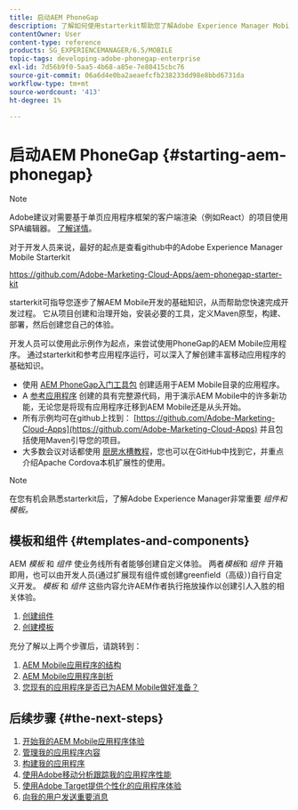 ```yaml
---
title: 启动AEM PhoneGap
description: 了解如何使用starterkit帮助您了解Adobe Experience Manager Mobile开发的基础知识。
contentOwner: User
content-type: reference
products: SG_EXPERIENCEMANAGER/6.5/MOBILE
topic-tags: developing-adobe-phonegap-enterprise
exl-id: 7d56b9f0-5aa5-4b68-a85e-7e80415cbc76
source-git-commit: 06a6d4e0ba2aeaefcfb238233dd98e8bbd6731da
workflow-type: tm+mt
source-wordcount: '413'
ht-degree: 1%

---
```


# 启动AEM PhoneGap {#starting-aem-phonegap}

>[!NOTE]
>
>Adobe建议对需要基于单页应用程序框架的客户端渲染（例如React）的项目使用SPA编辑器。 [了解详情](/help/sites-developing/spa-overview.md)。

对于开发人员来说，最好的起点是查看github中的Adobe Experience Manager Mobile Starterkit

https://github.com/Adobe-Marketing-Cloud-Apps/aem-phonegap-starter-kit

starterkit可指导您逐步了解AEM Mobile开发的基础知识，从而帮助您快速完成开发过程。 它从项目创建和治理开始，安装必要的工具，定义Maven原型，构建、部署，然后创建您自己的体验。

开发人员可以使用此示例作为起点，来尝试使用PhoneGap的AEM Mobile应用程序。 通过starterkit和参考应用程序运行，可以深入了解创建丰富移动应用程序的基础知识。

* 使用 [AEM PhoneGap入门工具包](https://github.com/Adobe-Marketing-Cloud-Apps/aem-phonegap-starter-kit) 创建适用于AEM Mobile目录的应用程序。
* A [参考应用程序](https://github.com/Adobe-Marketing-Cloud-Apps/aem-mobile-hybrid-reference) 创建的具有完整源代码，用于演示AEM Mobile中的许多新功能，无论您是将现有应用程序迁移到AEM Mobile还是从头开始。
* 所有示例均可在github上找到： [https://github.com/Adobe-Marketing-Cloud-Apps](https://github.com/Adobe-Marketing-Cloud-Apps) 并且包括使用Maven引导您的项目。
* 大多数会议对话都使用 [厨房水槽教程](https://github.com/blefebvre/aem-phonegap-kitchen-sink)，您也可以在GitHub中找到它，并重点介绍Apache Cordova本机扩展性的使用。

>[!NOTE]
>
>在您有机会熟悉starterkit后，了解Adobe Experience Manager非常重要 *组件和模板。*

## 模板和组件 {#templates-and-components}

AEM *模板* 和 *组件* 使业务线所有者能够创建自定义体验。 两者*模板*和 *组件* 开箱即用，也可以由开发人员(通过扩展现有组件或创建greenfield（高级）)自行自定义开发。 *模板* 和 *组件* 这些内容允许AEM作者执行拖放操作以创建引人入胜的相关体验。

1. [创建组件](/help/sites-developing/components.md)
1. [创建模板](/help/sites-developing/templates.md)

充分了解以上两个步骤后，请跳转到：

1. [AEM Mobile应用程序的结构](/help/mobile/phonegap-structure-an-app.md)
1. [AEM Mobile应用程序剖析](/help/mobile/phonegap-apps-arch.md)
1. [您现有的应用程序是否已为AEM Mobile做好准备？](/help/mobile/phonegap-adding-content-to-imported-app.md)

## 后续步骤 {#the-next-steps}

1. [开始我的AEM Mobile应用程序体验](/help/mobile/starting-aem-phonegap-app.md)
1. [管理我的应用程序内容](/help/mobile/phonegap-manage-app-content.md)
1. [构建我的应用程序](/help/mobile/building-app-mobile-phonegap.md)
1. [使用Adobe移动分析跟踪我的应用程序性能](/help/mobile/phonegap-intro-to-app-analytics.md)
1. [使用Adobe Target提供个性化的应用程序体验](/help/mobile/phonegap-aem-mobile-content-personalization.md)
1. [向我的用户发送重要消息](/help/mobile/phonegap-push-notifications.md)
